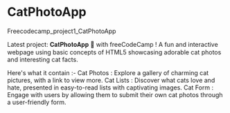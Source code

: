 # CatPhotoApp
Freecodecamp_project1_CatPhotoApp

Latest project: 𝐂𝐚𝐭𝐏𝐡𝐨𝐭𝐨𝐀𝐩𝐩 📸  with freeCodeCamp ! 
A fun and interactive webpage using basic concepts of HTML5 showcasing adorable cat photos and interesting cat facts.

Here's what it contain :-
Cat Photos  : Explore a gallery of charming cat pictures, with a link to view more.
Cat Lists  : Discover what cats love and hate, presented in easy-to-read lists with captivating images.
Cat Form  : Engage with users by allowing them to submit their own cat photos through a user-friendly form.
